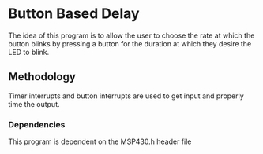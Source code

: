# Button Based Delay 
The idea of this program is to allow the user to choose the rate at which the button blinks by pressing a button for the duration at which they desire the LED to blink.
## Methodology
Timer interrupts and button interrupts are used to get input and properly time the output.
### Dependencies
This program is dependent on the MSP430.h header file
